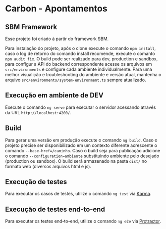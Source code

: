 # Carbon - Apontamentos

## SBM Framework

Esse projeto foi criado à partir do framework SBM.

Para instalação do projeto, após o clone execute o comando `npm install`, caso o log de retorno do comando install recomende, execute o comanto `npm audit fix`.
O build pode ser realizado para dev, production e sandbox, para configur a API do backend correspondente acesse os arquivos em `src/environments` e configure cada ambiente individualmente.
Para uma melhor visualição e troubleshooting do ambiente e versão atual, mantenha o arquivo `src/environments/system-environment.ts` sempre atualizado.

## Execução em ambiente de DEV

Execute o comando `ng serve` para executar o servidor acessando através da URL `http://localhost:4200/`. 

## Build 

Para gerar uma versão em produção execute o comando `ng build`.
Caso o projeto precise ser disponibilizado em um contexto diferente acrescente o comando `--base-href=/caminho`. 
Caso o build seja para publicação adicione o comando `--configuration=ambiente` substituindo ambiente pelo desejado (production ou sandbox).
O build será armazenado na pasta `dist/` no formato web (diversos arquivos html e js). 

## Execução de testes

Para executar os casos de testes, utilize o comando `ng test` via [Karma](https://karma-runner.github.io).

## Execução de testes end-to-end

Para executar os testes end-to-end, utilize o comando `ng e2e` via [Protractor](http://www.protractortest.org/).
